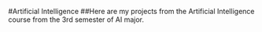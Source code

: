 #Artificial Intelligence
##Here are my projects from the Artificial Intelligence course from the 3rd semester of AI major.
